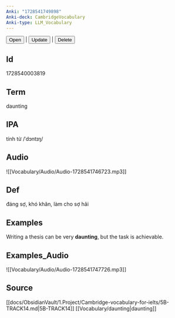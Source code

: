 ```yaml
---
Anki: "1728541749898"
Anki-deck: CambridgeVocabulary
Anki-type: LLM_Vocabulary
---
```

<button class="anki-btn-open">Open</button> | <button class="anki-btn-update">Update</button> | <button class="anki-btn-delete">Delete</button>

## Id
1728540003819
## Term
daunting
## IPA
tính từ /ˈdɔntɪŋ/
## Audio
 ![[Vocabulary/Audio/Audio-1728541746723.mp3]]
## Def
 đáng sợ, khó khăn, làm cho sợ hãi

## Examples
Writing a thesis can be very **daunting**, but the task is achievable. 

## Examples_Audio
![[Vocabulary/Audio/Audio-1728541747726.mp3]]
## Source
 [[docs/ObsidianVault/1.Project/Cambridge-vocabulary-for-ielts/5B-TRACK14.md|5B-TRACK14]] [[Vocabulary/daunting|daunting]]